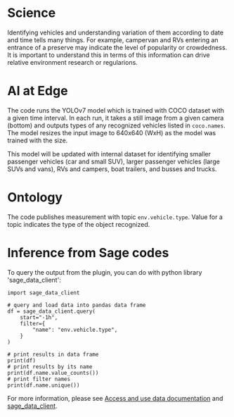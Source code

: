 # Science

Identifying vehicles and understanding variation of them according to date and time tells many things. For example, campervan and RVs entering an entrance of a preserve may indicate the level of popularity or crowdedness. It is important to understand this in terms of this information can drive relative environment research or regularions.

# AI at Edge

The code runs the YOLOv7 model which is trained with COCO dataset with a given time interval. In each run, it takes a still image from a given camera (bottom) and outputs types of any recognized vehicles listed in `coco.names`. The model resizes the input image to 640x640 (WxH) as the model was trained with the size.

This model will be updated with internal dataset for identifying smaller passenger vehicles (car and small SUV), larger passenger vehicles (large SUVs and vans), RVs and campers, boat trailers, and busses and trucks.

# Ontology

The code publishes measurement with topic `env.vehicle.type`. Value for a topic indicates the type of the object recognized.

# Inference from Sage codes
To query the output from the plugin, you can do with python library 'sage_data_client':
```
import sage_data_client

# query and load data into pandas data frame
df = sage_data_client.query(
    start="-1h",
    filter={
        "name": "env.vehicle.type",
    }
)

# print results in data frame
print(df)
# print results by its name
print(df.name.value_counts())
# print filter names
print(df.name.unique())
```
For more information, please see [Access and use data documentation](https://docs.sagecontinuum.org/docs/tutorials/accessing-data) and [sage_data_client](https://pypi.org/project/sage-data-client/).
